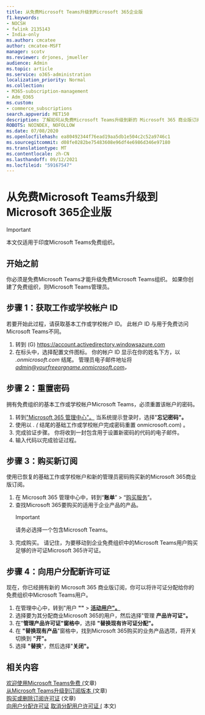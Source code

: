 ```yaml
---
title: 从免费Microsoft Teams升级到Microsoft 365企业版
f1.keywords:
- NOCSH
- fwlink 2135143
- India-only
ms.author: cmcatee
author: cmcatee-MSFT
manager: scotv
ms.reviewer: drjones, jmueller
audience: Admin
ms.topic: article
ms.service: o365-administration
localization_priority: Normal
ms.collection:
- M365-subscription-management
- Adm_O365
ms.custom:
- commerce_subscriptions
search.appverid: MET150
description: 了解如何从免费Microsoft Teams升级到新的 Microsoft 365 商业版订阅。
ROBOTS: NOINDEX, NOFOLLOW
ms.date: 07/08/2020
ms.openlocfilehash: ea80492344f76ead19aa5db1e504c2c52a9746c1
ms.sourcegitcommit: d08fe0282be75483608e96df4e6986d346e97180
ms.translationtype: MT
ms.contentlocale: zh-CN
ms.lasthandoff: 09/12/2021
ms.locfileid: "59167547"
---
```

# <a name="upgrade-from-microsoft-teams-free-to-microsoft-365-for-business"></a>从免费Microsoft Teams升级到Microsoft 365企业版

> [!IMPORTANT]
> 本文仅适用于印度Microsoft Teams免费组织。

## <a name="before-you-begin"></a>开始之前

你必须是免费Microsoft Teams才能升级免费Microsoft Teams组织。 如果你创建了免费组织，则Microsoft Teams管理员。

## <a name="step-1-get-your-work-or-school-account-id"></a>步骤 1：获取工作或学校帐户 ID

若要开始此过程，请获取基本工作或学校帐户 ID。 此帐户 ID 与用于免费访问Microsoft Teams不同。

1. 转到 (G) <a href="https://go.microsoft.com/fwlink/p/?linkid=2134797" target="_blank"><https://account.activedirectory.windowsazure.com></a>
2. 在标头中，选择配置文件图标。 你的帐户 ID 显示在你的姓名下方，以 *.onmicrosoft.com* 结尾。
    管理员电子邮件地址将 *admin@yourfreeorgname.onmicrosoft.com。*

## <a name="step-2-reset-your-password"></a>步骤 2：重置密码

拥有免费组织的基本工作或学校帐户Microsoft Teams，必须重置该帐户的密码。

1. 转到<a href="https://go.microsoft.com/fwlink/p/?linkid=2024339" target="_blank">"Microsoft 365 管理中心"。</a> 当系统提示登录时，选择"**忘记密码"。**
2. 使用以 *. (* 结尾的基础工作或学校帐户完成密码重置 onmicrosoft.com) 。
3. 完成验证步骤。 你将收到一封包含用于设置新密码的代码的电子邮件。
4. 输入代码以完成验证过程。

## <a name="step-3-buy-your-new-subscription"></a>步骤 3：购买新订阅

使用已恢复的基础工作或学校帐户和新的管理员密码购买新的Microsoft 365商业版订阅。

1. 在 Microsoft 365 管理中心中，转到“**账单**” > “<a href="https://go.microsoft.com/fwlink/p/?linkid=868433" target="_blank">购买服务</a>”。
2. 查找Microsoft 365要购买的适用于企业产品的产品。
    > [!IMPORTANT]
    > 请务必选择一个包含Microsoft Teams。
3. 完成购买。 请记住，为要移动到企业免费组织中的Microsoft Teams用户购买足够的许可证Microsoft 365许可证。

## <a name="step-4-assign-new-licenses-to-users"></a>步骤 4：向用户分配新许可证

现在，你已经拥有新的 Microsoft 365 商业版订阅，你可以将许可证分配给你的免费组织中Microsoft Teams用户。

1. 在管理中心中，转到"用户 **""**  >  <a href="https://go.microsoft.com/fwlink/p/?linkid=834822" target="_blank">**活动用户"。**</a>
2. 选择要为其分配商业Microsoft 365的用户，然后选择"管理 **产品许可证"。**
3. 在"**管理产品许可证"窗格中**，选择 **"替换现有许可证分配"。**
4. 在 **"替换现有产品**"窗格中，找到Microsoft 365购买的业务产品选项，将开关切换到 **"开"。**
5. 选择 **"替换**"，然后选择"**关闭"。**

## <a name="related-content"></a>相关内容

[欢迎使用Microsoft Teams免费 (](https://support.microsoft.com/office/6d79a648-6913-4696-9237-ed13de64ae3c)文章) \
[从Microsoft Teams升级到订阅版本 (](/microsoftteams/upgrade-freemium)文章) \
[购买或删除订阅许可证](../licenses/buy-licenses.md) (文章) \
[向用户分配许可证](../../admin/manage/assign-licenses-to-users.md)
[取消分配用户许可证 (](../../admin/manage/remove-licenses-from-users.md) 本文) 

